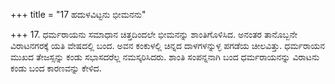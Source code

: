 +++
title = "17 ಹದುಳವಿಟ್ಟನು ಭೀಮನನು"

+++
17. ಧರ್ಮರಾಯನು ಸಮಾಧಾನ ಚಿತ್ತದಿಂದಲೇ ಭೀಮನನ್ನು ಶಾಂತಿಗೊಳಿಸಿದ. ಅನಂತರ ತಾನೊಬ್ಬನೇ ವಿರಾಟನಗರಕ್ಕೆ  ಯತಿ ವೇಷದಲ್ಲಿ ಬಂದ. ಅವನ ಕಂಕುಳಲ್ಲಿ ಚಿನ್ನದ ದಾಳಗಳನ್ನುಳ್ಳ ಪಗಡೆಯ ಚೀಲವಿತ್ತು. ಧರ್ಮರಾಯನ ಮುಖದ ತೇಜಸ್ಸನ್ನು ಕಂಡು ಸಭಾಸದರೆಲ್ಲ ನಮಸ್ಕರಿಸಿದರು. ಶಾಂತಿ ಸಂಪನ್ನನಾಗಿ ಬಂದ ಧರ್ಮರಾಯನನ್ನು ವಿರಾಟನು ಕಂಡು ಬಂದ ಕಾರಣವನ್ನು ಕೇಳಿದ.